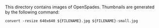 
This directory contains images of OpenSpades.
Thumbnails are generated by the following command:

	convert -resize 640x640 ${FILENAME}.jpg ${FILENAME}-small.jpg 

